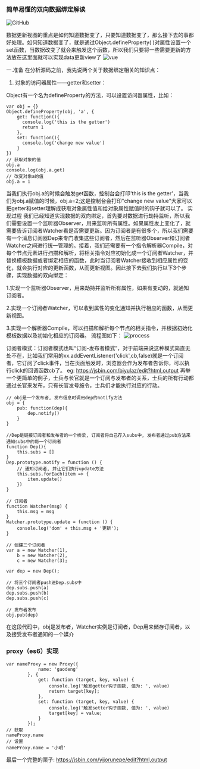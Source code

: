### 简单易懂的双向数据绑定解读
![GitHub][github]

[github]: https://user-gold-cdn.xitu.io/2017/5/23/6187ce83f3cf77f8ec107289ccd28b31?imageView2/0/w/1280/h/960/format/webp/ignore-error/1

数据更新视图的重点是如何知道数据变了，只要知道数据变了，那么接下去的事都好处理。如何知道数据变了，就是通过Object.defineProperty( )对属性设置一个set函数，当数据改变了就会来触发这个函数，所以我们只要将一些需要更新的方法放在这里面就可以实现data更新view了
![vue][vue]

[vue]: https://images2015.cnblogs.com/blog/938664/201705/938664-20170522230647382-1643499691.jpg

一.准备
在分析源码之前，我先说两个关于数据绑定相关的知识点：

1. 对象的访问器属性——getter和setter：

Object有一个名为defineProperty的方法，可以设置访问器属性，比如：
```
var obj = {}
Object.defineProperty(obj, 'a', {
    get: function(){
      console.log('this is the getter')
      return 1
    },
    set: function(){
      console.log('change new value')
    }
})
// 获取对象的值
obj.a
console.log(obj.a.get)
// 改变对象a的值
obj.a = 1
```
当我们执行obj.a的时候会触发get函数，控制台会打印'this is the getter'，当我们为obj.a赋值的时候，obj.a=2;这是控制台会打印"change new value"大家可以把getter和setter理解成获取对象属性值和给对象属性赋值时的钩子就可以了。
实现过程
我们已经知道实现数据的双向绑定，首先要对数据进行劫持监听，所以我们需要设置一个监听器Observer，用来监听所有属性。如果属性发上变化了，就需要告诉订阅者Watcher看是否需要更新。因为订阅者是有很多个，所以我们需要有一个消息订阅器Dep来专门收集这些订阅者，然后在监听器Observer和订阅者Watcher之间进行统一管理的。接着，我们还需要有一个指令解析器Compile，对每个节点元素进行扫描和解析，将相关指令对应初始化成一个订阅者Watcher，并替换模板数据或者绑定相应的函数，此时当订阅者Watcher接收到相应属性的变化，就会执行对应的更新函数，从而更新视图。因此接下去我们执行以下3个步骤，实现数据的双向绑定：

1.实现一个监听器Observer，用来劫持并监听所有属性，如果有变动的，就通知订阅者。

2.实现一个订阅者Watcher，可以收到属性的变化通知并执行相应的函数，从而更新视图。

3.实现一个解析器Compile，可以扫描和解析每个节点的相关指令，并根据初始化模板数据以及初始化相应的订阅器。
流程图如下：
![process][process]

[process]: https://user-gold-cdn.xitu.io/2017/5/23/04fdcd64ed41f762a7a495f73c0a2f86?imageView2/0/w/1280/h/960/format/webp/ignore-error/1
订阅者模式：订阅者模式也叫“订阅-发布者模式”，对于前端来说这种模式简直无处不在，比如我们常用的xx.addEventListener('click',cb,false)就是一个订阅者，它订阅了click事件，当在页面触发时，浏览器会作为发布者告诉你，可以执行click的回调函数cb了。
eg: https://jsbin.com/biyulaz/edit?html,output
再举一个更简单的例子，士兵与长官就是一个订阅与发布者的关系，士兵的所有行动都通过长官来发布，只有长官发号施令，士兵们才能执行对应的行动。
```
// obj是一个发布者, 发布信息时调用dep的notify方法
obj = {
    pub: function(dep){
        dep.notify()
    }
}

//Dep是链接订阅者和发布者的一个桥梁, 订阅者将自己存入subs中, 发布者通过pub方法来通知subs中的每一个订阅者
function Dep(){
    this.subs = []
}
Dep.prototype.notify = function () {
    // 通知订阅者, 并让它们执行update方法
    this.subs.forEach(item => {
        item.update()
    })
}

// 订阅者
function Watcher(msg) {
    this.msg = msg
}
Watcher.prototype.update = function () {
    console.log('dom' + this.msg + '更新');
}

// 创建三个订阅者
var a = new Watcher(1),
    b = new Watcher(2),
    c = new Watcher(3);

var dep = new Dep();

// 将三个订阅者push进Dep.subs中
dep.subs.push(a)
dep.subs.push(b)
dep.subs.push(c)

// 发布者发布
obj.pub(dep)
```
在这段代码中，obj是发布者，Watcher实例是订阅者，Dep用来储存订阅者，以及接受发布者通知的一个媒介

### proxy（es6）实现

```
var nameProxy = new Proxy({
			name: 'gaodeng'
		}, {
			get: function (target, key, value) {
				console.log('触发getter钩子函数, 值为: ', value)
				return target[key];
			},
			set: function (target, key, value) {
				console.log('触发setter钩子函数, 值为: ', value)
				target[key] = value;
			}
		});
// 获取		
nameProxy.name
// 设置
nameProxy.name = '小明'
```
最后一个完整的栗子: https://jsbin.com/yijorunepe/edit?html,output

